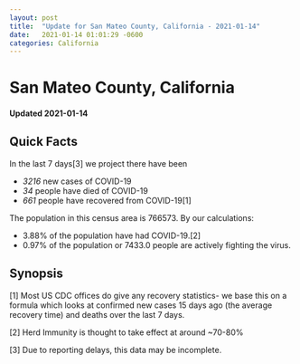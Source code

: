 ```yaml
---
layout: post
title:  "Update for San Mateo County, California - 2021-01-14"
date:   2021-01-14 01:01:29 -0600
categories: California
---
```


# San Mateo County, California
#### Updated 2021-01-14

## Quick Facts

In the last 7 days[3] we project there have been
- *3216* new cases of COVID-19
- *34* people have died of COVID-19
- *661* people have recovered from COVID-19[1]

The population in this census area is 766573. By our calculations:
- 3.88% of the population have had COVID-19.[2]
- 0.97% of the population or 7433.0 people are actively fighting the virus.

## Synopsis




[1] Most US CDC offices do give any recovery statistics- we base this on a formula which looks at confirmed new cases
15 days ago (the average recovery time) and deaths over the last 7 days.

[2] Herd Immunity is thought to take effect at around ~70-80%

[3] Due to reporting delays, this data may be incomplete.
 
    